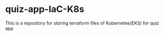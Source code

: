 # quiz-app-IaC-K8s
This is a repository for storing terraform files of Kubernetes(EKS) for quiz app 
